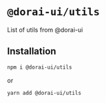 # `@dorai-ui/utils`

List of utils from @dorai-ui

## Installation

```sh
npm i @dorai-ui/utils
```

or

```sh
yarn add @dorai-ui/utils
```

